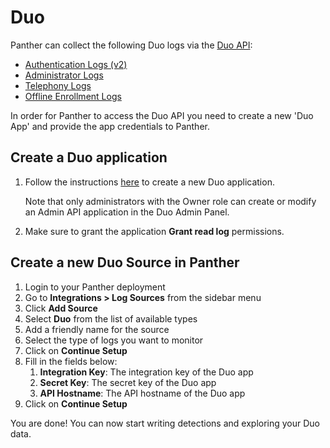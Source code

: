 # Duo

Panther can collect the following Duo logs via the [Duo API](https://duo.com/docs/adminapi#logs):

* [Authentication Logs \(v2\)](https://duo.com/docs/adminapi#authentication-logs)
* [Administrator Logs](https://duo.com/docs/adminapi#administrator-logs)
* [Telephony Logs](https://duo.com/docs/adminapi#telephony-logs)
* [Offline Enrollment Logs](https://duo.com/docs/adminapi#offline-enrollment-logs%20%20%20%20%20)

In order for Panther to access the Duo API you need to create a new 'Duo App' and provide the app credentials to Panther.

## Create a Duo application

1. Follow the instructions [here](https://duo.com/docs/adminapi#first-steps) to create a new Duo application.

   Note that only administrators with the Owner role can create or modify an Admin API application in the Duo Admin Panel.

2. Make sure to grant the application **Grant read log** permissions.

## Create a new Duo Source in Panther

1. Login to your Panther deployment
2. Go to **Integrations &gt; Log Sources** from the sidebar menu
3. Click **Add Source**
4. Select **Duo** from the list of available types
5. Add a friendly name for the source
6. Select the type of logs you want to monitor
7. Click on **Continue Setup**
8. Fill in the fields below:
   1. **Integration Key**: The integration key of the Duo app
   2. **Secret Key**: The secret key of the Duo app
   3. **API Hostname**: The API hostname of the Duo app
9. Click on **Continue Setup**

You are done! You can now start writing detections and exploring your Duo data.

